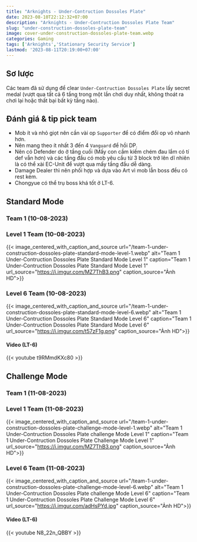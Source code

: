 ```yaml
---
title: "Arknights - Under-Contruction Dossoles Plate"
date: 2023-08-10T22:12:32+07:00
description: "Arknights - Under-Contruction Dossoles Plate Team"
slug: "under-construction-dossoles-plate-team"
image: cover-under-construction-dossoles-plate-team.webp
categories: Gaming
tags: ['Arknights','Stationary Security Service']
lastmod: '2023-08-11T20:19:00+07:00'
---
```

## Sơ lược   
Các team đã sử dụng để clear `Under-Contruction Dossoles Plate` lấy secret medal (vượt qua tất cả 6 tầng trong một lần chơi duy nhất, không thoát ra chơi lại hoặc thất bại bất kỳ tầng nào).
## Đánh giá & tip pick team  
- Mob ít và nhỏ giọt nên cần vài op `Supporter` để có điểm đổi op vô nhanh hơn.
- Nên mang theo ít nhất 3 đến 4 `Vanguard` để hồi DP.
- Nên có Defender do ở tầng cuối (Mấy con cầm kiếm chém đau lắm có tí def vẫn hơn) và các tầng đầu có mob yêu cầu từ 3 block trở lên dĩ nhiên là có thể xài EC-Unit để vượt qua mấy tầng đầu dễ dàng.
- Damage Dealer thì nên phối hợp và dựa vào Art vì mob lẫn boss đều có rest kém.
- Chongyue có thể trụ boss khá tốt ở LT-6.  

## Standard Mode
### Team 1 (10-08-2023)  
### Level 1 Team (10-08-2023)  
{{< image_centered_with_caption_and_source url="/team-1-under-construction-dossoles-plate-standard-mode-level-1.webp" alt="Team 1 Under-Contruction Dossoles Plate Standard Mode Level 1" caption="Team 1 Under-Contruction Dossoles Plate Standard Mode Level 1" url_source="https://i.imgur.com/MZ7ThB3.png" caption_source="Ảnh HD">}}
### Level 6 Team (10-08-2023)  
{{< image_centered_with_caption_and_source url="/team-1-under-construction-dossoles-plate-standard-mode-level-6.webp" alt="Team 1 Under-Contruction Dossoles Plate Standard Mode Level 6" caption="Team 1 Under-Contruction Dossoles Plate Standard Mode Level 6" url_source="https://i.imgur.com/t57zF1g.png" caption_source="Ảnh HD">}}
#### Video (LT-6)
{{< youtube t9RMmdKXc80 >}}
## Challenge Mode
### Team 1 (11-08-2023)  
### Level 1 Team (11-08-2023)  
{{< image_centered_with_caption_and_source url="/team-1-under-construction-dossoles-plate-challenge-mode-level-1.webp" alt="Team 1 Under-Contruction Dossoles Plate challenge Mode Level 1" caption="Team 1 Under-Contruction Dossoles Plate Challenge Mode Level 1" url_source="https://i.imgur.com/MZ7ThB3.png" caption_source="Ảnh HD">}}
### Level 6 Team (11-08-2023)  
{{< image_centered_with_caption_and_source url="/team-1-under-construction-dossoles-plate-challenge-mode-level-6.webp" alt="Team 1 Under-Contruction Dossoles Plate challenge Mode Level 6" caption="Team 1 Under-Contruction Dossoles Plate Challenge Mode Level 6" url_source="https://i.imgur.com/adHsPYd.jpg" caption_source="Ảnh HD">}}
#### Video (LT-6)
{{< youtube N8_22n_QBBY >}}


